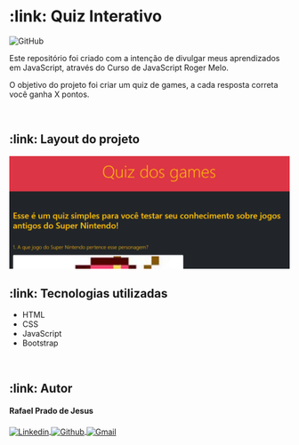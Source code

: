 <h1>:link: Quiz Interativo</h1>

<img alt="GitHub" src="https://img.shields.io/github/license/rafaelpradoj/quiz-interativo">

<p>
  Este repositório foi criado com a intenção de divulgar meus aprendizados em JavaScript, através do Curso de JavaScript Roger Melo.
</p>

<p>
  O objetivo do projeto foi criar um quiz de games, a cada resposta correta você ganha X pontos.
</p>

<br>

<h2>:link: Layout do projeto</h2>
<img src="assets/img/capaProjetoQuiz.PNG" />

<br>

<h2>:link: Tecnologias utilizadas</h2>
<ul>
 <li>HTML</li>
 <li>CSS</li>
 <li>JavaScript</li>
 <li>Bootstrap</li>
</ul>

<br>

<h2>:link: Autor</h2>

<h4>Rafael Prado de Jesus</h4>
<p>
  <a href="https://www.linkedin.com/in/rafaelpradoj/" target="_blank">
    <img align="center" src="https://img.shields.io/badge/-Linkedin-%230077B5?style=for-the-badge&logo=linkedin&logoColor=white" alt="Linkedin">
  </a>
  
  <a href="https://github.com/rafaelpradoj" target="_blank">
    <img align="center" src="https://img.shields.io/badge/GitHub-100000?style=for-the-badge&logo=github&logoColor=white" alt="Github">
  </a>
  
  <a href="mailto:rafaelpradoj@gmail.com" title="rafaelpradoj@gmail.com">
    <img align="center" src="https://img.shields.io/badge/Gmail-D14836?style=for-the-badge&logo=gmail&logoColor=white" alt="Gmail">
 </a>
</p>
